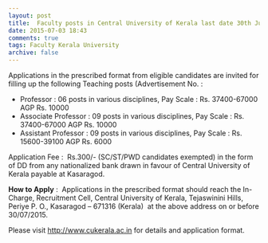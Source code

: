 ```yaml
---
layout: post
title:  Faculty posts in Central University of Kerala last date 30th July-2015
date: 2015-07-03 18:43
comments: true
tags: Faculty Kerala University
archive: false
---
```

Applications in the prescribed format from eligible candidates are invited for filling up the following Teaching posts (Advertisement No. :

- Professor : 06 posts in various disciplines, Pay Scale : Rs. 37400-67000 AGP Rs. 10000 
- Associate Professor : 09 posts in various disciplines, Pay Scale : Rs. 37400-67000 AGP Rs. 10000 
- Assistant Professor : 09 posts in various disciplines, Pay Scale : Rs. 15600-39100 AGP Rs. 6000  

Application Fee :  Rs.300/- (SC/ST/PWD candidates exempted) in the form of DD from any nationalized bank drawn in favour of Central University of Kerala payable at Kasaragod. 

**How to Apply** :  Applications in the prescribed format should reach the In-Charge, Recruitment Cell, Central University of Kerala, Tejaswinini Hills, Periye P. O., Kasaragod – 671316 (Kerala)  at the above address on or before 30/07/2015. 

Please visit <http://www.cukerala.ac.in>  for details and application format.



 




